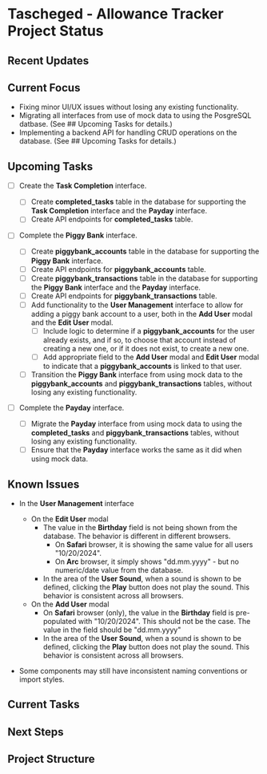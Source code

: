 # Tascheged - Allowance Tracker Project Status

## Recent Updates

## Current Focus

- Fixing minor UI/UX issues without losing any existing functionality.
- Migrating all interfaces from use of mock data to using the PosgreSQL datbase. (See ## Upcoming Tasks for details.)
- Implementing a backend API for handling CRUD operations on the database. (See ## Upcoming Tasks for details.)

## Upcoming Tasks

- [ ] Create the **Task Completion** interface.

  - [ ] Create **completed_tasks** table in the database for supporting the **Task Completion** interface and the **Payday** interface.
  - [ ] Create API endpoints for **completed_tasks** table.

- [ ] Complete the **Piggy Bank** interface.

  - [ ] Create **piggybank_accounts** table in the database for supporting the **Piggy Bank** interface.
  - [ ] Create API endpoints for **piggybank_accounts** table.
  - [ ] Create **piggybank_transactions** table in the database for supporting the **Piggy Bank** interface and the **Payday** interface.
  - [ ] Create API endpoints for **piggybank_transactions** table.
  - [ ] Add functionality to the **User Management** interface to allow for adding a piggy bank account to a user, both in the **Add User** modal and the **Edit User** modal.
    - [ ] Include logic to determine if a **piggybank_accounts** for the user already exists, and if so, to choose that account instead of creating a new one, or if it does not exist, to create a new one.
    - [ ] Add appropriate field to the **Add User** modal and **Edit User** modal to indicate that a **piggybank_accounts** is linked to that user.
  - [ ] Transition the **Piggy Bank** interface from using mock data to the **piggybank_accounts** and **piggybank_transactions** tables, without losing any existing functionality.

- [ ] Complete the **Payday** interface.
  - [ ] Migrate the **Payday** interface from using mock data to using the **completed_tasks** and **piggybank_transactions** tables, without losing any existing functionality.
  - [ ] Ensure that the **Payday** interface works the same as it did when using mock data.

## Known Issues

- In the **User Management** interface

  - On the **Edit User** modal
    - The value in the **Birthday** field is not being shown from the database. The behavior is different in different browsers.
      - On **Safari** browser, it is showing the same value for all users "10/20/2024".
      - On **Arc** browser, it simply shows "dd.mm.yyyy" - but no numeric/date value from the database.
    - In the area of the **User Sound**, when a sound is shown to be defined, clicking the **Play** button does not play the sound. This behavior is consistent across all browsers.
  - On the **Add User** modal
    - On **Safari** browser (only), the value in the **Birthday** field is pre-populated with "10/20/2024". This should not be the case. The value in the field should be "dd.mm.yyyy"
    - In the area of the **User Sound**, when a sound is shown to be defined, clicking the **Play** button does not play the sound. This behavior is consistent across all browsers.

- Some components may still have inconsistent naming conventions or import styles.

## Current Tasks

## Next Steps

## Project Structure
